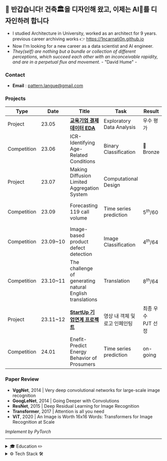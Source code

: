 ## 👋 반갑습니다! 건축🏛을 디자인해 왔고, 이제는 AI🦾를 디자인하려 합니다

- I studied Architecture in University, worked as an architect for 9 years. <br>
  previous career archiving works 👉 https://1ncarnati0n.github.io
- Now I'm looking for a new career as a data scientist and AI engineer.
- *They(self) are nothing but a bundle or collection of different perceptions, which succeed each other with an inconceivable rapidity, and are in a perpetual flux and movement.*     - "David Hume" -

### Contact

- **Email** : pattern.langue@gmail.com

### Projects

| Type        | Date      | Title                                                                        | Task                          | Result           | Host                                 |
| ----------- | --------- | ---------------------------------------------------------------------------- | ----------------------------- | ---------------- | ------------------------------------ |
| Project     | 23.05     | [**교육기업 결제데이터 EDA**](https://github.com/YearDream9jo/EDA_Project)       | Exploratory Data Analysis     | 우수 평가          | Day1company                          |
| Competition | 23.06     | ICR-Identifying Age-Related Conditions                                       | Binary Classification         | 🥉Bronze         | Kaggle <br> ( InVitro Cell Research ) |
| Project     | 23.07     | Making Diffusion Limited Aggregation System                                  | Computational Design          |                  | Own Project                           |
| Competition | 23.09     | Forecasting 119 call volume                                                  | Time series prediction        | $5^{th}/60$      | AI CONNECT <br> ( Mind's&Company )    |
| Competition | 23.09~10  | Image-based product defect detection                                         | Image Classification          | $4^{th}/64$      | AI CONNECT <br> ( Mind's&Company )    |
| Competition | 23.10~11  | The challenge of generating natural English translations                     | Translation                   | $8^{th}/64$      | AI CONNECT <br> ( Mind's&Company )    |
| Project     | 23.11~12  | [**StartUp 기업연계 프로젝트**](https://github.com/1ncarnati0n/inpaintingVideo)  | 영상 내 객체 및 로고 인페인팅      | 최종 우수 PJT 선정  | Mind's&Company, <br> 커넥트브릭        |
| Competition | 24.01     | Enefit-Predict Energy Behavior of Prosumers                                  | Time series prediction        | on-going         | Kaggle <br> ( Enefit )                |

### Paper Review

- **VggNet**, 2014 | Very deep convolutional networks for large-scale image recognition
- **GoogLeNet**, 2014 | Going Deeper with Convolutions
- **ResNet**, 2015 | Deep Residual Learning for Image Recognition
- **Transformer**, 2017 | Attention is all you need
- **ViT**, 2020 | An Image is Worth 16x16 Words: Transformers for Image Recognition at Scale

*Implement by PyTorch*



---

<details>
<summary> 🎓 Education ✏️ </summary>
<br>

- 🎓 Seoul National University of Science and Technology, Bachelor of Architecture (5years) : 2006.03 ~ 2014.02
- 🎓 YearDream School 3th (중소기업벤처사업부, AI 기술인력양성 이어드림스쿨 3기 수료) : 2023.03 ~ 2023.12

</details>

<details>
<summary> ⚙️ Tech Stack 🛠 </summary>
<br>

![Python](https://img.shields.io/badge/Python-ffe74a.svg?style=flat&logo=Python&logoColor=blue) ![Jupyter](https://img.shields.io/badge/jupyter-F37627.svg?style=flat&logo=jupyter&logoColor=white) ![NumPy](https://img.shields.io/badge/NumPy-4d77cf.svg?style=flat&logo=NumPy&logoColor=4dabcf) ![Pandas](https://img.shields.io/badge/Pandas-130654.svg?style=flat&logo=Pandas&logoColor=whitle) ![colab](https://img.shields.io/badge/Google%20Colab-white.svg?style=flat&logo=Google%20Colab&logoColor=F9AA00)

![Matplotlib](https://img.shields.io/badge/Matplotlib-11557C.svg?style=flat&logo=Matplotlib&logoColor=white) ![Altair](https://img.shields.io/badge/Vega%20Altair-fbc234.svg?style=flat&logo=Vega%20Altair&logoColor=black) ![Plotly](https://img.shields.io/badge/Plotly-262626.svg?style=flat&logo=Plotly&logoColor=white) ![kaggle](https://img.shields.io/badge/kaggle-1EBEFF.svg?style=flat&logo=kaggle&logoColor=white)

![Scikit Learn](https://img.shields.io/badge/Scikit%20Learn-F79939.svg?style=flat&logo=Scikit%20Learn&logoColor=3499CD) ![PyTorch](https://img.shields.io/badge/PyTorch-ffffff.svg?style=flat&logo=PyTorch&logoColor=EE4C2C)

![Gradio](https://img.shields.io/badge/Gradio-FE7F01.svg?style=flat&logo=Gradio&logoColor=white) ![Streamlit](https://img.shields.io/badge/streamlit-white.svg?style=flat&logo=streamlit&logoColor=ff4b4b) ![opencv](https://img.shields.io/badge/OpenCV-63c1ff.svg?style=flat&logo=OpenCV&logoColor=black)

![git](https://img.shields.io/badge/Git-F37627.svg?style=flat&logo=Git&logoColor=white) ![GitHub](https://img.shields.io/badge/GitHub-181717.svg?style=flat&logo=GitHub&logoColor=white)

![Rhino3D](https://img.shields.io/badge/rhinoceros-363636.svg?style=flat&logo=rhinoceros&logoColor=white) ![revit](https://img.shields.io/badge/autodesk%20revit-176AFF.svg?style=flat&logo=autodesk%20revit&logoColor=white)

</details>
